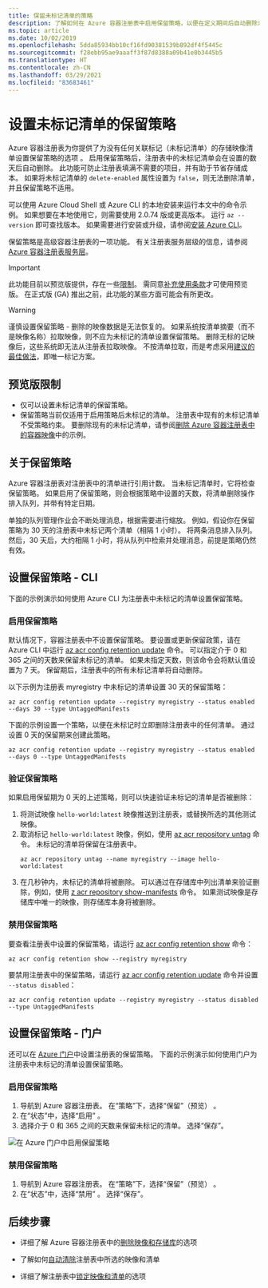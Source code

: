 ```yaml
---
title: 保留未标记清单的策略
description: 了解如何在 Azure 容器注册表中启用保留策略，以便在定义期间后自动删除未标记的清单。
ms.topic: article
ms.date: 10/02/2019
ms.openlocfilehash: 5dda85934bb10cf16fd90381539b892df4f5445c
ms.sourcegitcommit: f28ebb95ae9aaaff3f87d8388a09b41e0b3445b5
ms.translationtype: HT
ms.contentlocale: zh-CN
ms.lasthandoff: 03/29/2021
ms.locfileid: "83683461"
---
```

# <a name="set-a-retention-policy-for-untagged-manifests"></a>设置未标记清单的保留策略

Azure 容器注册表为你提供了为没有任何关联标记（未标记清单）的存储映像清单设置保留策略的选项 。 启用保留策略后，注册表中的未标记清单会在设置的数天后自动删除。 此功能可防止注册表填满不需要的项目，并有助于节省存储成本。 如果将未标记清单的 `delete-enabled` 属性设置为 `false`，则无法删除清单，并且保留策略不适用。

可以使用 Azure Cloud Shell 或 Azure CLI 的本地安装来运行本文中的命令示例。 如果想要在本地使用它，则需要使用 2.0.74 版或更高版本。 运行 `az --version` 即可查找版本。 如果需要进行安装或升级，请参阅[安装 Azure CLI][azure-cli]。

保留策略是高级容器注册表的一项功能。 有关注册表服务层级的信息，请参阅 [Azure 容器注册表服务层](container-registry-skus.md)。

> [!IMPORTANT]
> 此功能目前以预览版提供，存在一些[限制](#preview-limitations)。 需同意[补充使用条款][terms-of-use]才可使用预览版。 在正式版 (GA) 推出之前，此功能的某些方面可能会有所更改。

> [!WARNING]
> 谨慎设置保留策略 - 删除的映像数据是无法恢复的。 如果系统按清单摘要（而不是映像名称）拉取映像，则不应为未标记的清单设置保留策略。 删除无标的记映像后，这些系统即无法从注册表拉取映像。 不按清单拉取，而是考虑采用[建议的最佳做法](container-registry-image-tag-version.md)，即唯一标记方案。

## <a name="preview-limitations"></a>预览版限制

* 仅可以设置未标记清单的保留策略。
* 保留策略当前仅适用于启用策略后未标记的清单。 注册表中现有的未标记清单不受策略约束。 要删除现有的未标记清单，请参阅[删除 Azure 容器注册表中的容器映像](container-registry-delete.md)中的示例。

## <a name="about-the-retention-policy"></a>关于保留策略

Azure 容器注册表对注册表中的清单进行引用计数。 当未标记清单时，它将检查保留策略。 如果启用了保留策略，则会根据策略中设置的天数，将清单删除操作排入队列，并带有特定日期。

单独的队列管理作业会不断处理消息，根据需要进行缩放。 例如，假设你在保留策略为 30 天的注册表中未标记两个清单（相隔 1 小时）。 将两条消息排入队列。 然后，30 天后，大约相隔 1 小时，将从队列中检索并处理消息，前提是策略仍然有效。

## <a name="set-a-retention-policy---cli"></a>设置保留策略 - CLI

下面的示例演示如何使用 Azure CLI 为注册表中未标记的清单设置保留策略。

### <a name="enable-a-retention-policy"></a>启用保留策略

默认情况下，容器注册表中不设置保留策略。 要设置或更新保留政策，请在 Azure CLI 中运行 [az acr config retention update][az-acr-config-retention-update] 命令。 可以指定介于 0 和 365 之间的天数来保留未标记的清单。 如果未指定天数，则该命令会将默认值设置为 7 天。 保留期后，注册表中的所有未标记清单将自动删除。

以下示例为注册表 myregistry 中未标记的清单设置 30 天的保留策略：

```azurecli
az acr config retention update --registry myregistry --status enabled --days 30 --type UntaggedManifests
```

下面的示例设置一个策略，以便在未标记时立即删除注册表中的任何清单。 通过设置 0 天的保留期来创建此策略。 

```azurecli
az acr config retention update --registry myregistry --status enabled --days 0 --type UntaggedManifests
```

### <a name="validate-a-retention-policy"></a>验证保留策略

如果启用保留期为 0 天的上述策略，则可以快速验证未标记的清单是否被删除：

1. 将测试映像 `hello-world:latest` 映像推送到注册表，或替换所选的其他测试映像。
1. 取消标记 `hello-world:latest` 映像，例如，使用 [az acr repository untag][az-acr-repository-untag] 命令。 未标记的清单将保留在注册表中。
    ```azurecli
    az acr repository untag --name myregistry --image hello-world:latest
    ```
1. 在几秒钟内，未标记的清单将被删除。 可以通过在存储库中列出清单来验证删除，例如，使用 [z acr repository show-manifests][az-acr-repository-show-manifests] 命令。 如果测试映像是存储库中唯一的映像，则存储库本身将被删除。

### <a name="disable-a-retention-policy"></a>禁用保留策略

要查看注册表中设置的保留策略，请运行 [az acr config retention show][az-acr-config-retention-show] 命令：

```azurecli
az acr config retention show --registry myregistry
```

要禁用注册表中的保留策略，请运行 [az acr config retention update][az-acr-config-retention-update] 命令并设置 `--status disabled`：

```azurecli
az acr config retention update --registry myregistry --status disabled --type UntaggedManifests
```

## <a name="set-a-retention-policy---portal"></a>设置保留策略 - 门户

还可以在 [Azure 门户](https://portal.azure.com)中设置注册表的保留策略。 下面的示例演示如何使用门户为注册表中未标记的清单设置保留策略。

### <a name="enable-a-retention-policy"></a>启用保留策略

1. 导航到 Azure 容器注册表。 在“策略”下，选择“保留”（预览） 。
1. 在“状态”中，选择“启用” 。
1. 选择介于 0 和 365 之间的天数来保留未标记的清单。 选择“保存”。

![在 Azure 门户中启用保留策略](media/container-registry-retention-policy/container-registry-retention-policy01.png)

### <a name="disable-a-retention-policy"></a>禁用保留策略

1. 导航到 Azure 容器注册表。 在“策略”下，选择“保留”（预览） 。
1. 在“状态”中，选择“禁用” 。 选择“保存”。

## <a name="next-steps"></a>后续步骤

* 详细了解 Azure 容器注册表中的[删除映像和存储库](container-registry-delete.md)的选项

* 了解如何[自动清除](container-registry-auto-purge.md)注册表中所选的映像和清单

* 详细了解注册表中[锁定映像和清单](container-registry-image-lock.md)的选项

<!-- LINKS - external -->
[terms-of-use]: https://azure.microsoft.com/support/legal/preview-supplemental-terms/


<!-- LINKS - internal -->
[azure-cli]: /cli/azure/install-azure-cli
[az-acr-config-retention-update]: /cli/azure/acr/config/retention#az-acr-config-retention-update
[az-acr-config-retention-show]: /cli/azure/acr/config/retention#az-acr-config-retention-show
[az-acr-repository-untag]: /cli/azure/acr/repository#az-acr-repository-untag
[az-acr-repository-show-manifests]: /cli/azure/acr/repository#az-acr-repository-show-manifests
